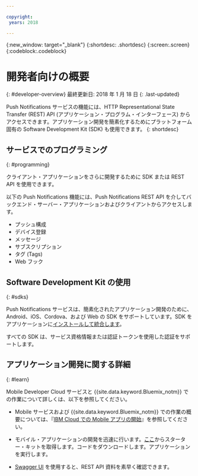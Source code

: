 ```yaml
---

copyright:
 years: 2018

---
```


{:new_window: target="_blank"}
{:shortdesc: .shortdesc}
{:screen:.screen}
{:codeblock:.codeblock}

# 開発者向けの概要
{: #developer-overview}
最終更新日: 2018 年 1 月 18 日
{: .last-updated}

Push Notifications サービスの機能には、HTTP Representational State Transfer (REST) API  (アプリケーション・プログラム・インターフェース) からアクセスできます。アプリケーション開発を簡素化するためにプラットフォーム固有の Software Development Kit (SDK) も使用できます。
{: shortdesc}

## サービスでのプログラミング
{: #programming}

クライアント・アプリケーションをさらに開発するために SDK または REST API を使用できます。

以下の Push Notifications 機能には、Push Notifications REST API を介してバックエンド・サーバー・アプリケーションおよびクライアントからアクセスします。

 - プッシュ構成
 - デバイス登録
 - メッセージ
 - サブスクリプション
 - タグ (Tags)
 - Web フック


## Software Development Kit の使用
{: #sdks}

Push Notifications サービスは、簡素化されたアプリケーション開発のために、Android、iOS、Cordova、および Web の SDK をサポートしています。SDK をアプリケーションに[インストールして統合します](install-sdk.html)。 

すべての SDK は、サービス資格情報または認証トークンを使用した認証をサポートします。

## アプリケーション開発に関する詳細
{: #learn}

Mobile Developer Cloud サービスと {{site.data.keyword.Bluemix_notm}} での作業について詳しくは、以下を参照してください。

-   Mobile サービスおよび {{site.data.keyword.Bluemix_notm}} での作業の概要については、『[IBM Cloud での Mobile アプリの開始](/docs/services/mobile/index.html)』を参照してください。

-   モバイル・アプリケーションの開発を迅速に行います。[ここ](https://console.bluemix.net/developer/mobile/dashboard)からスターター・キットを取得します。コードをダウンロードします。アプリケーションを実行します。

-	[Swagger UI](https://imfpush.{DomainName}/imfpush/) を使用すると、REST API 資料を素早く確認できます。
